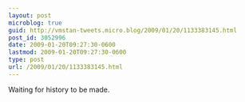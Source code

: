 ```yaml
---
layout: post
microblog: true
guid: http://vmstan-tweets.micro.blog/2009/01/20/1133383145.html
post_id: 3052996
date: 2009-01-20T09:27:30-0600
lastmod: 2009-01-20T09:27:30-0600
type: post
url: /2009/01/20/1133383145.html
---
```

Waiting for history to be made.

